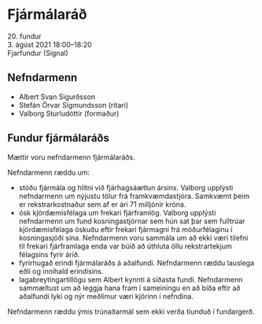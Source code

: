 # Fjármálaráð

20\. fundur  
3\. ágúst 2021 18:00–18:20  
Fjarfundur (Signal)

## Nefndarmenn

* Albert Svan Sigurðsson
* Stefán Örvar Sigmundsson (ritari)
* Valborg Sturludóttir (formaður)

## Fundur fjármálaráðs

Mættir voru nefndarmenn fjármálaráðs.

Nefndarmenn ræddu um:

* stöðu fjármála og hlítni við fjárhagsáætlun ársins. Valborg upplýsti nefndarmenn um nýjustu tölur frá framkvæmdastjóra. Samkvæmt þeim er rekstrarkostnaður sem af er ári 71 milljónir króna.
* ósk kjördæmisfélaga um frekari fjárframlög. Valborg upplýsti nefndarmenn um fund kosningastjórnar sem hún sat þar sem fulltrúar kjördæmisfélaga óskuðu eftir frekari fjármagni frá móðurfélaginu í kosningasjóði sína. Nefndarmenn voru sammála um að ekki væri tilefni til frekari fjárframlaga enda var búið að úthluta öllu rekstrartekjum félagsins fyrir árið.
* fyrirhugað erindi fjármálaráðs á aðalfundi. Nefndarmenn ræddu lauslega eðli og innihald erindisins.
* lagabreytingartillögu sem Albert kynnti á síðasta fundi. Nefndarmenn sammæltust um að leggja hana fram í sameiningu en að bíða eftir að aðalfundi lyki og nýr meðlimur væri kjörinn í nefndina.

Nefndarmenn ræddu ýmis trúnaðarmál sem ekki verða tíunduð í fundargerð.